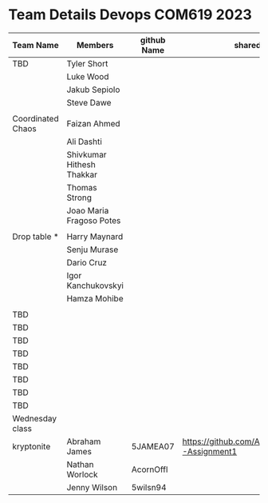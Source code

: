 # Team Details Devops COM619 2023           


    
| Team Name   | Members     | github Name  | shared repo | shared project | on line app |
| ----------- | ----------- | ------------ | ----------- | -------------- | ----------- |
| TBD         | Tyler Short |              |             |                |             |
|             | Luke Wood   |              |             |                |             |
|             | Jakub Sepiolo |              |             |                |             |
|             | Steve Dawe  |              |             |                |             |
|             |             |              |             |                |             |
| Coordinated Chaos        | Faizan Ahmed  |              |             |                |             |
|             | Ali Dashti     |              |             |                |             |
|             | Shivkumar Hithesh Thakkar  |              |             |                |             |
|             | Thomas Strong   |              |             |                |             |
|             | Joao Maria Fragoso Potes   |              |             |                |             |
|             |             |              |             |                |             |
| Drop table * |  Harry Maynard |              |             |                |             |
|             |  Senju Murase   |              |             |                |             |
|             |  Dario Cruz  |              |             |                |             |
|             |  Igor Kanchukovskyi       |              |             |                |             |
|             | Hamza Mohibe |              |             |                |             |
|             |             |              |             |                |             |
| TBD         |             |              |             |                |             |
| TBD         |             |              |             |                |             |
| TBD         |             |              |             |                |             |
| TBD         |             |              |             |                |             |
| TBD         |             |              |             |                |             |
| TBD         |             |              |             |                |             |
| TBD         |             |              |             |                |             |
| TBD         |             |              |             |                |             |
| Wednesday class         |             |              |             |                |             |
| kryptonite  | Abraham James |   5JAMEA07 |  https://github.com/ArconOffl/COM619-Assignment1   |  https://github.com/users/ArconOffl/projects/2    |   http://ntworlock.uksouth.cloudapp.azure.com:8080/          |
|             | Nathan Worlock  | AcornOffl |             |                |             |
|             | Jenny Wilson | 5wilsn94     |             |                |             |

